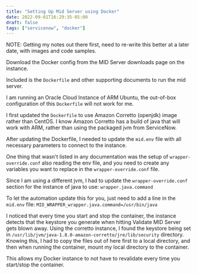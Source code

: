 ```yaml
---
title: "Setting Up Mid Server using Docker"
date: 2022-09-01T16:29:35-05:00
draft: false
tags: ["servicenow", "docker"]
---
```


NOTE: Getting my notes out there first, need to re-write this better at a later date, with images and code samples.

Download the Docker config from the MID Server downloads page on the instance.

Included is the `Dockerfile` and other supporting documents to run the mid server.

I am running an Oracle Cloud Instance of ARM Ubuntu, the out-of-box configuration of this `Dockerfile` will not work for me.

I first updated the `Dockerfile` to use Amazon Corretto (openjdk) image rather than CentOS. I know Amazon Corretto has a build of java that will work with ARM, rather than using the packaged jvm from ServiceNow.

After updating the Dockerfile, I needed to update the `mid.env` file with all necessary parameters to connect to the instance.

One thing that wasn't listed in any documentation was the setup of `wrapper-override.conf` also reading the env file, and you need to create any variables you want to replace in the `wrapper-override.conf` file.

Since I am using a different jvm, I had to update the `wrapper-override.conf` section for the instance of java to use: `wrapper.java.command`

To let the automation update this for you, just need to add a line in the `mid.env` file: `MID_WRAPPER_wrapper.java.command=/usr/bin/java`

I noticed that every time you start and stop the container, the instance detects that the keystore you generate when hitting Validate MID Server gets blown away. Using the corretto instance, I found the keystore being set in `/usr/lib/jvm/java-1.8.0-amazon-corretto/jre/lib/security` directory. Knowing this, I had to copy the files out of here first to a local directory, and then when running the container, mount my local directory to the container.

This allows my Docker instance to not have to revalidate every time you start/stop the container.
